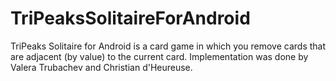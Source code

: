 TriPeaksSolitaireForAndroid
===========================

TriPeaks Solitaire for Android is a card game in which you remove cards that are adjacent (by value) to the current card. Implementation was done by Valera Trubachev and Christian d'Heureuse.
